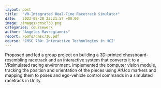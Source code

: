 ```yaml
---
layout: post
title:  "VR-Integrated Real-Time Racetrack Simulator"
date:   2023-08-28 22:21:57 +00:00
image: /images/cmsc730.png
categories: coursework
author: "Angelos Mavrogiannis"
report: /pdfs/cmsc730.pdf
course: "CMSC 730: Interactive Technologies in HCI"
---
```


Proposed and led a group project on building a 3D-printed chessboard-resembling racetrack and an interactive system that converts it to a VRsimulated racing environment. Implemented the computer vision module, tracking the position and orientation of the pieces using ArUco markers and mapping them to poses and ego-vehicle control commands in a simulated racetrack in Unity.